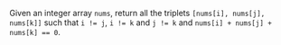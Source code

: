 Given an integer array `nums`, return all the triplets `[nums[i], nums[j], nums[k]]` such that `i != j`, `i != k` and `j != k` and `nums[i] + nums[j] + nums[k] == 0`.
